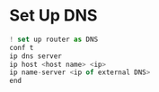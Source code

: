 # Set Up DNS
```js
! set up router as DNS
conf t
ip dns server
ip host <host name> <ip>
ip name-server <ip of external DNS>
end
```